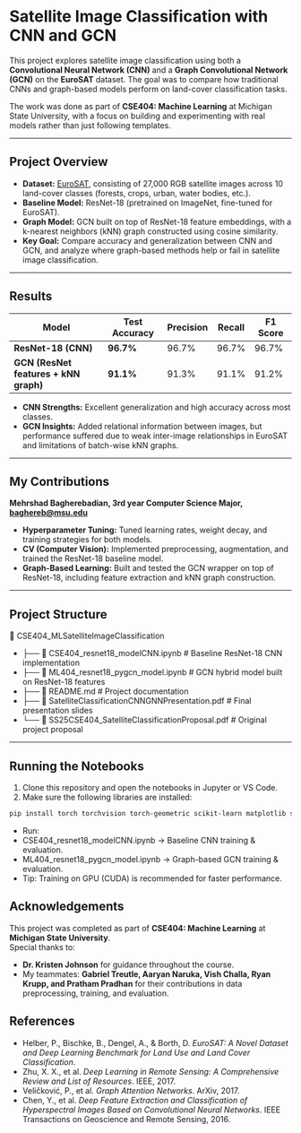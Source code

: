 # **Satellite Image Classification with CNN and GCN**

This project explores satellite image classification using both a **Convolutional Neural Network (CNN)** and a **Graph Convolutional Network (GCN)** on the **EuroSAT** dataset. The goal was to compare how traditional CNNs and graph-based models perform on land-cover classification tasks.

The work was done as part of **CSE404: Machine Learning** at Michigan State University, with a focus on building and experimenting with real models rather than just following templates.

---

## **Project Overview**

- **Dataset:** [EuroSAT](https://github.com/phelber/eurosat), consisting of 27,000 RGB satellite images across 10 land-cover classes (forests, crops, urban, water bodies, etc.).
- **Baseline Model:** ResNet-18 (pretrained on ImageNet, fine-tuned for EuroSAT).
- **Graph Model:** GCN built on top of ResNet-18 feature embeddings, with a k-nearest neighbors (kNN) graph constructed using cosine similarity.
- **Key Goal:** Compare accuracy and generalization between CNN and GCN, and analyze where graph-based methods help or fail in satellite image classification.

---

## **Results**

| Model        | Test Accuracy | Precision | Recall | F1 Score |
|--------------|--------------|-----------|--------|----------|
| **ResNet-18 (CNN)** | **96.7%** | 96.7% | 96.7% | 96.7% |
| **GCN (ResNet features + kNN graph)** | **91.1%** | 91.3% | 91.1% | 91.2% |

- **CNN Strengths:** Excellent generalization and high accuracy across most classes.
- **GCN Insights:** Added relational information between images, but performance suffered due to weak inter-image relationships in EuroSAT and limitations of batch-wise kNN graphs.

---

## **My Contributions**

**Mehrshad Bagherebadian, 3rd year Computer Science Major, baghereb@msu.edu**  
- **Hyperparameter Tuning:** Tuned learning rates, weight decay, and training strategies for both models.
- **CV (Computer Vision):** Implemented preprocessing, augmentation, and trained the ResNet-18 baseline model.
- **Graph-Based Learning:** Built and tested the GCN wrapper on top of ResNet-18, including feature extraction and kNN graph construction.

---

## **Project Structure**
📂 CSE404_MLSatelliteImageClassification
- ├── 📄 CSE404_resnet18_modelCNN.ipynb # Baseline ResNet-18 CNN implementation
- ├── 📄 ML404_resnet18_pygcn_model.ipynb # GCN hybrid model built on ResNet-18 features
- ├── 📄 README.md # Project documentation
- ├── 📄 SatelliteClassificationCNNGNNPresentation.pdf # Final presentation slides
- └── 📄 SS25CSE404_SatelliteClassificationProposal.pdf # Original project proposal


---

## **Running the Notebooks**

1. Clone this repository and open the notebooks in Jupyter or VS Code.
2. Make sure the following libraries are installed:
```bash
pip install torch torchvision torch-geometric scikit-learn matplotlib seaborn
```
- Run:
- CSE404_resnet18_modelCNN.ipynb → Baseline CNN training & evaluation.
- ML404_resnet18_pygcn_model.ipynb → Graph-based GCN training & evaluation.
- Tip: Training on GPU (CUDA) is recommended for faster performance.



## **Acknowledgements**

This project was completed as part of **CSE404: Machine Learning** at **Michigan State University**.  
Special thanks to:
- **Dr. Kristen Johnson** for guidance throughout the course.
- My teammates: **Gabriel Treutle, Aaryan Naruka, Vish Challa, Ryan Krupp, and Pratham Pradhan** for their contributions in data preprocessing, training, and evaluation.




## **References**

- Helber, P., Bischke, B., Dengel, A., & Borth, D. *EuroSAT: A Novel Dataset and Deep Learning Benchmark for Land Use and Land Cover Classification*.
- Zhu, X. X., et al. *Deep Learning in Remote Sensing: A Comprehensive Review and List of Resources*. IEEE, 2017.
- Veličković, P., et al. *Graph Attention Networks*. ArXiv, 2017.
- Chen, Y., et al. *Deep Feature Extraction and Classification of Hyperspectral Images Based on Convolutional Neural Networks*. IEEE Transactions on Geoscience and Remote Sensing, 2016.

